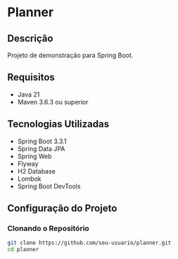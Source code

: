 # Planner

## Descrição

Projeto de demonstração para Spring Boot.

## Requisitos

- Java 21
- Maven 3.6.3 ou superior

## Tecnologias Utilizadas

- Spring Boot 3.3.1
- Spring Data JPA
- Spring Web
- Flyway
- H2 Database
- Lombok
- Spring Boot DevTools

## Configuração do Projeto

### Clonando o Repositório

```bash
git clone https://github.com/seu-usuario/planner.git
cd planner
